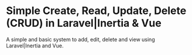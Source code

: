 # Simple Create, Read, Update, Delete (CRUD) in Laravel|Inertia & Vue

A simple and basic system to add, edit, delete and view using Laravel|Inertia and Vue.
